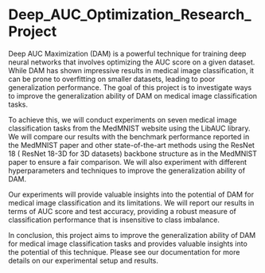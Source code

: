 # Deep_AUC_Optimization_Research_Project

Deep AUC Maximization (DAM) is a powerful technique for training deep neural networks that involves optimizing the AUC score on a given dataset. While DAM has shown impressive results in medical image classification, it can be prone to overfitting on smaller datasets, leading to poor generalization performance. The goal of this project is to investigate ways to improve the generalization ability of DAM on medical image classification tasks.

To achieve this, we will conduct experiments on seven medical image classification tasks from the MedMNIST website using the LibAUC library. We will compare our results with the benchmark performance reported in the MedMNIST paper and other state-of-the-art methods using the ResNet 18 ( ResNet 18-3D for 3D datasets) backbone structure as in the MedMNIST paper to ensure a fair comparison. We will also experiment with different hyperparameters and techniques to improve the generalization ability of DAM.

Our experiments will provide valuable insights into the potential of DAM for medical image classification and its limitations. We will report our results in terms of AUC score and test accuracy, providing a robust measure of classification performance that is insensitive to class imbalance.

In conclusion, this project aims to improve the generalization ability of DAM for medical image classification tasks and provides valuable insights into the potential of this technique. Please see our documentation for more details on our experimental setup and results.
